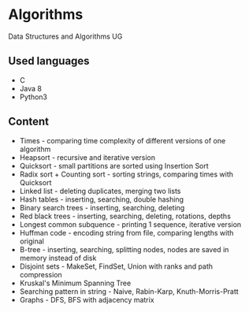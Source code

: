 # Algorithms
Data Structures and Algorithms UG 
## Used languages
- C
- Java 8
- Python3
## Content
- Times - comparing time complexity of different versions of one algorithm
- Heapsort - recursive and iterative version
- Quicksort - small partitions are sorted using Insertion Sort
- Radix sort + Counting sort - sorting strings, comparing times with Quicksort
- Linked list - deleting duplicates, merging two lists
- Hash tables - inserting, searching, double hashing
- Binary search trees - inserting, searching, deleting
- Red black trees - inserting, searching, deleting, rotations, depths
- Longest common subquence - printing 1 sequence, iterative version
- Huffman code - encoding string from file, comparing lengths with original
- B-tree - inserting, searching, splitting nodes, nodes are saved in memory instead of disk
- Disjoint sets - MakeSet, FindSet, Union with ranks and path compression
- Kruskal's Minimum Spanning Tree
- Searching pattern in string - Naive, Rabin-Karp, Knuth-Morris-Pratt
- Graphs - DFS, BFS with adjacency matrix 
